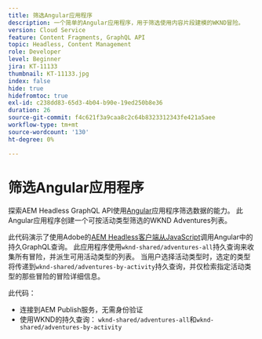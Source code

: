 ```yaml
---
title: 筛选Angular应用程序
description: 一个简单的Angular应用程序，用于筛选使用内容片段建模的WKND冒险。
version: Cloud Service
feature: Content Fragments, GraphQL API
topic: Headless, Content Management
role: Developer
level: Beginner
jira: KT-11133
thumbnail: KT-11133.jpg
index: false
hide: true
hidefromtoc: true
exl-id: c238dd83-65d3-4b04-b90e-19ed250b8e36
duration: 26
source-git-commit: f4c621f3a9caa8c2c64b8323312343fe421a5aee
workflow-type: tm+mt
source-wordcount: '130'
ht-degree: 0%

---
```


# 筛选Angular应用程序

探索AEM Headless GraphQL API使用[Angular](https://angular.io/)应用程序筛选数据的能力。 此Angular应用程序创建一个可按活动类型筛选的WKND Adventures列表。

此代码演示了使用Adobe的[AEM Headless客户端从JavaScript](https://github.com/adobe/aem-headless-client-js/blob/main/api-reference.md)调用Angular中的持久GraphQL查询。 此应用程序使用`wknd-shared/adventures-all`持久查询来收集所有冒险，并派生可用活动类型的列表。 当用户选择活动类型时，选定的类型将传递到`wknd-shared/adventures-by-activity`持久查询，并仅检索指定活动类型的那些冒险的冒险详细信息。

此代码：

+ 连接到AEM Publish服务，无需身份验证
+ 使用WKND的持久查询： `wknd-shared/adventures-all`和`wknd-shared/adventures-by-activity`
